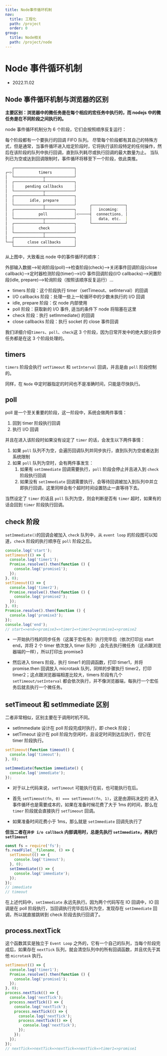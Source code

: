 ```yaml
---
title: Node事件循环机制
nav:
  title: 工程化
  path: /project
  order: 0
group:
  title: Node相关
  path: /project/node
---
```


# Node 事件循环机制

- 2022.11.02

## Node 事件循环机制与浏览器的区别

**主要区别：浏览器中的微任务是在每个相应的宏任务中执行的，而 nodejs 中的微任务是在不同阶段之间执行的。**

node 事件循环机制分为 6 个阶段，它们会按照顺序反复运行：

每个阶段都有一个要执行的回调 FIFO 队列。 尽管每个阶段都有其自己的特殊方式，但是通常，当事件循环进入给定阶段时，它将执行该阶段特定的任何操作，然后在该阶段的队列中执行回调，直到队列耗尽或执行回调的最大数量为止。 当队列已为空或达到回调限制时，事件循环将移至下一个阶段，依此类推。

```js
   ┌───────────────────────────┐
┌─>│           timers          │
│  └─────────────┬─────────────┘
│  ┌─────────────┴─────────────┐
│  │     pending callbacks     │
│  └─────────────┬─────────────┘
│  ┌─────────────┴─────────────┐
│  │       idle, prepare       │
│  └─────────────┬─────────────┘      ┌───────────────┐
│  ┌─────────────┴─────────────┐      │   incoming:   │
│  │           poll            │<─────┤  connections, │
│  └─────────────┬─────────────┘      │   data, etc.  │
│  ┌─────────────┴─────────────┐      └───────────────┘
│  │           check           │
│  └─────────────┬─────────────┘
│  ┌─────────────┴─────────────┐
└──┤      close callbacks      │
   └───────────────────────────┘
```

从上图中，大致看出 node 中的事件循环的顺序：

外部输入数据–>轮询阶段(poll)–>检查阶段(check)–>关闭事件回调阶段(close callback)–>定时器检测阶段(timer)–>I/O 事件回调阶段(I/O callbacks)–>闲置阶段(idle, prepare)–>轮询阶段（按照该顺序反复运行）…

- timers 阶段：这个阶段执行 timer（setTimeout、setInterval）的回调
- I/O callbacks 阶段：处理一些上一轮循环中的少数未执行的 I/O 回调
- idle, prepare 阶段：仅 node 内部使用
- poll 阶段：获取新的 I/O 事件, 适当的条件下 node 将阻塞在这里
- check 阶段：执行 setImmediate() 的回调
- close callbacks 阶段：执行 socket 的 close 事件回调

我们详细介绍`timers`、`poll`、`check`这 3 个阶段，因为日常开发中的绝大部分异步任务都是在这 3 个阶段处理的。

## timers

`timers` 阶段会执行 `setTimeout` 和 `setInterval` 回调，并且是由 `poll` 阶段控制的。

同样，在 `Node` 中定时器指定的时间也不是准确时间，只能是尽快执行。

## poll

poll 是一个至关重要的阶段，这一阶段中，系统会做两件事情：

1. 回到 timer 阶段执行回调
2. 执行 I/O 回调

并且在进入该阶段时如果没有设定了 `timer` 的话，会发生以下两件事情：

1. 如果 `poll` 队列不为空，会遍历回调队列并同步执行，直到队列为空或者达到系统限制
2. 如果 `poll` 队列为空时，会有两件事发生：
   1. 如果有 `setImmediate` 回调需要执行，`poll` 阶段会停止并且进入到 `check` 阶段执行回调
   2. 如果没有 `setImmediate` 回调需要执行，会等待回调被加入到队列中并立即执行回调，这里同样会有个超时时间设置防止一直等待下去。

当然设定了 `timer` 的话且 `poll` 队列为空，则会判断是否有 `timer` 超时，如果有的话会回到 `timer` 阶段执行回调。

## check 阶段

`setImmediate()`的回调会被加入 `chec`k 队列中，从 `event loop` 的阶段图可以知道，`check` 阶段的执行顺序在 `poll` 阶段之后。

```js
console.log('start');
setTimeout(() => {
  console.log('timer1');
  Promise.resolve().then(function () {
    console.log('promise1');
  });
}, 0);
setTimeout(() => {
  console.log('timer2');
  Promise.resolve().then(function () {
    console.log('promise2');
  });
}, 0);
Promise.resolve().then(function () {
  console.log('promise3');
});
console.log('end');
// start=>end=>promise3=>timer1=>timer2=>promise1=>promise2
```

- 一开始执行栈的同步任务（这属于宏任务）执行完毕后（依次打印出 start end，并将 2 个 timer 依次放入 timer 队列）,会先去执行微任务（这点跟浏览器端的一样），所以打印出 promise3

- 然后进入 timers 阶段，执行 timer1 的回调函数，打印 timer1，并将 promise.then 回调放入 microtask 队列，同样的步骤执行 timer2，打印 timer2；这点跟浏览器端相差比较大，timers 阶段有几个 `setTimeout/setInterval` 都会依次执行，并不像浏览器端，每执行一个宏任务后就去执行一个微任务。

## setTimeout 和 setImmediate 区别

二者非常相似，区别主要在于调用时机不同。

- setImmediate 设计在 poll 阶段完成时执行，即 check 阶段；
- setTimeout 设计在 poll 阶段为空闲时，且设定时间到达后执行，但它在 timer 阶段执行。

```js
setTimeout(function timeout() {
  console.log('timeout');
}, 0);

setImmediate(function immediate() {
  console.log('immediate');
});
```

- 对于以上代码来说，`setTimeout` 可能执行在前，也可能执行在后。

- 首先 `setTimeout(fn, 0) === setTimeout(fn, 1)`，这是由源码决定的
  进入事件循环也是需要成本的，如果在准备时候花费了大于 1ms 的时间，那么在 `timer` 阶段就会直接执行 `setTimeout` 回调。

- 如果准备时间花费小于 1ms，那么就是 `setImmediate` 回调先执行了

**但当二者在`异步 i/o callback` 内部调用时，总是先执行 `setImmediate`，再执行 `setTimeout`**

```js
const fs = require('fs');
fs.readFile(__filename, () => {
  setTimeout(() => {
    console.log('timeout');
  }, 0);
  setImmediate(() => {
    console.log('immediate');
  });
});
// immediate
// timeout
```

在上述代码中，`setImmediate` 永远先执行。因为两个代码写在 IO 回调中，IO 回调是在 poll 阶段执行，当回调执行完毕后队列为空，发现存在 `setImmediate` 回调，所以就直接跳转到 check 阶段去执行回调了。

## process.nextTick

这个函数其实是独立于 `Event Loop` 之外的，它有一个自己的队列，当每个阶段完成后，如果存在 `nextTick` 队列，就会清空队列中的所有回调函数，并且优先于其他 `microtask` 执行。

```js
setTimeout(() => {
  console.log('timer1');
  Promise.resolve().then(function () {
    console.log('promise1');
  });
}, 0);
process.nextTick(() => {
  console.log('nextTick');
  process.nextTick(() => {
    console.log('nextTick');
    process.nextTick(() => {
      console.log('nextTick');
      process.nextTick(() => {
        console.log('nextTick');
      });
    });
  });
});
// nextTick=>nextTick=>nextTick=>nextTick=>timer1=>promise1
```
